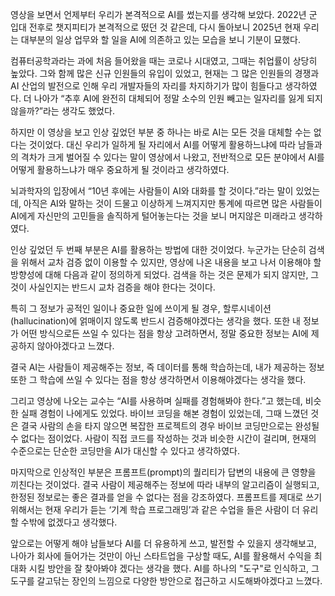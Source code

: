 영상을 보면서 언제부터 우리가 본격적으로 AI를 썼는지를 생각해 보았다.
2022년 군 입대 전후로 챗지피티가 본격적으로 떴던 것 같은데, 다시 돌아보니 2025년 현재 우리는 대부분의 일상 업무와 할 일을 AI에 의존하고 있는 모습을 보니 기분이 묘했다.

컴퓨터공학과라는 과에 처음 들어왔을 때는 코로나 시대였고, 그때는 취업률이 상당히 높았다.
그와 함께 많은 신규 인원들의 유입이 있었고, 현재는 그 많은 인원들의 경쟁과 AI 산업의 발전으로 인해 우리 개발자들의 자리를 차지하기가 많이 힘들다고 생각하였다.
더 나아가 “추후 AI에 완전히 대체되어 정말 소수의 인원 빼고는 일자리를 잃게 되지 않을까?”라는 생각도 했었다.

하지만 이 영상을 보고 인상 깊었던 부분 중 하나는 바로 AI는 모든 것을 대체할 수는 없다는 것이었다.
대신 우리가 일하게 될 자리에서 AI를 어떻게 활용하느냐에 따라 남들과의 격차가 크게 벌어질 수 있다는 말이 영상에서 나왔고, 전반적으로 모든 분야에서 AI를 어떻게 활용하느냐가 매우 중요하게 될 것이라고 생각하였다.

뇌과학자의 입장에서 “10년 후에는 사람들이 AI와 대화를 할 것이다.”라는 말이 있었는데, 아직은 AI와 말하는 것이 드물고 이상하게 느껴지지만 통계에 따르면 많은 사람들이 AI에게 자신만의 고민들을 솔직하게 털어놓는다는 것을 보니 머지않은 미래라고 생각하였다.

인상 깊었던 두 번째 부분은 AI를 활용하는 방법에 대한 것이었다.
누군가는 단순히 검색을 위해서 교차 검증 없이 이용할 수 있지만, 영상에 나온 내용을 보고 나서 이용해야 할 방향성에 대해 다음과 같이 정의하게 되었다.
검색을 하는 것은 문제가 되지 않지만, 그것이 사실인지는 반드시 교차 검증을 해야 한다는 것이다.

특히 그 정보가 공적인 일이나 중요한 일에 쓰이게 될 경우, 할루시네이션(hallucination)에 얽매이지 않도록 반드시 검증해야겠다는 생각을 했다.
또한 내 정보가 어떤 방식으로든 쓰일 수 있다는 점을 항상 고려하면서, 정말 중요한 정보는 AI에 제공하지 않아야겠다고 느꼈다.

결국 AI는 사람들이 제공해주는 정보, 즉 데이터를 통해 학습하는데, 내가 제공하는 정보 또한 그 학습에 쓰일 수 있다는 점을 항상 생각하면서 이용해야겠다는 생각을 했다.

그리고 영상에 나오는 교수는 “AI를 사용하며 실패를 경험해봐야 한다.”고 했는데, 비슷한 실패 경험이 나에게도 있었다.
바이브 코딩을 해본 경험이 있었는데, 그때 느꼈던 것은 결국 사람의 손을 타지 않으면 복잡한 프로젝트의 경우 바이브 코딩만으로는 완성될 수 없다는 점이었다.
사람이 직접 코드를 작성하는 것과 비슷한 시간이 걸리며, 현재의 수준으로는 단순한 코딩만을 AI가 대신할 수 있다고 생각하였다.

마지막으로 인상적인 부분은 프롬프트(prompt)의 퀄리티가 답변의 내용에 큰 영향을 끼친다는 것이었다.
결국 사람이 제공해주는 정보에 따라 내부의 알고리즘이 실행되고, 한정된 정보로는 좋은 결과를 얻을 수 없다는 점을 강조하였다.
프롬프트를 제대로 쓰기 위해서는 현재 우리가 듣는 ‘기계 학습 프로그래밍’과 같은 수업을 들은 사람이 더 유리할 수밖에 없겠다고 생각했다.

앞으로는 어떻게 해야 남들보다 AI를 더 유용하게 쓰고, 발전할 수 있을지 생각해보고, 나아가 회사에 들어가는 것만이 아닌 스타트업을 구상할 때도,
AI를 활용해서 수익을 최대화 시킬 방안을 잘 찾아봐야 겠다는 생각을 했다. AI를 하나의 "도구"로 인식하고, 그 도구를 갈고닦는 장인의 느낌으로
다양한 방안으로 접근하고 시도해봐야겠다고 느꼈다. 
